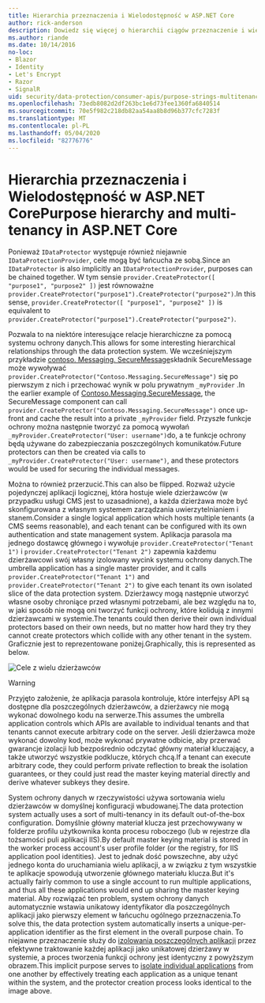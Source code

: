 ```yaml
---
title: Hierarchia przeznaczenia i Wielodostępność w ASP.NET Core
author: rick-anderson
description: Dowiedz się więcej o hierarchii ciągów przeznaczenie i wielu dzierżawcach, które odnoszą się do ASP.NET Core interfejsów API ochrony danych.
ms.author: riande
ms.date: 10/14/2016
no-loc:
- Blazor
- Identity
- Let's Encrypt
- Razor
- SignalR
uid: security/data-protection/consumer-apis/purpose-strings-multitenancy
ms.openlocfilehash: 73edb8082d2df263bc1e6d73fee1360fa6840514
ms.sourcegitcommit: 70e5f982c218db82aa54aa8b8d96b377cfc7283f
ms.translationtype: MT
ms.contentlocale: pl-PL
ms.lasthandoff: 05/04/2020
ms.locfileid: "82776776"
---
```

# <a name="purpose-hierarchy-and-multi-tenancy-in-aspnet-core"></a><span data-ttu-id="cef2b-103">Hierarchia przeznaczenia i Wielodostępność w ASP.NET Core</span><span class="sxs-lookup"><span data-stu-id="cef2b-103">Purpose hierarchy and multi-tenancy in ASP.NET Core</span></span>

<span data-ttu-id="cef2b-104">Ponieważ `IDataProtector` występuje również niejawnie `IDataProtectionProvider`, cele mogą być łańcucha ze sobą.</span><span class="sxs-lookup"><span data-stu-id="cef2b-104">Since an `IDataProtector` is also implicitly an `IDataProtectionProvider`, purposes can be chained together.</span></span> <span data-ttu-id="cef2b-105">W tym sensie `provider.CreateProtector([ "purpose1", "purpose2" ])` jest równoważne `provider.CreateProtector("purpose1").CreateProtector("purpose2")`.</span><span class="sxs-lookup"><span data-stu-id="cef2b-105">In this sense, `provider.CreateProtector([ "purpose1", "purpose2" ])` is equivalent to `provider.CreateProtector("purpose1").CreateProtector("purpose2")`.</span></span>

<span data-ttu-id="cef2b-106">Pozwala to na niektóre interesujące relacje hierarchiczne za pomocą systemu ochrony danych.</span><span class="sxs-lookup"><span data-stu-id="cef2b-106">This allows for some interesting hierarchical relationships through the data protection system.</span></span> <span data-ttu-id="cef2b-107">We wcześniejszym przykładzie [contoso. Messaging. SecureMessage](xref:security/data-protection/consumer-apis/purpose-strings#data-protection-contoso-purpose)składnik SecureMessage może wywoływać `provider.CreateProtector("Contoso.Messaging.SecureMessage")` się po pierwszym z nich i przechować wynik w polu prywatnym `_myProvider` .</span><span class="sxs-lookup"><span data-stu-id="cef2b-107">In the earlier example of [Contoso.Messaging.SecureMessage](xref:security/data-protection/consumer-apis/purpose-strings#data-protection-contoso-purpose), the SecureMessage component can call `provider.CreateProtector("Contoso.Messaging.SecureMessage")` once up-front and cache the result into a private `_myProvider` field.</span></span> <span data-ttu-id="cef2b-108">Przyszłe funkcje ochrony można następnie tworzyć za pomocą wywołań `_myProvider.CreateProtector("User: username")`do, a te funkcje ochrony będą używane do zabezpieczania poszczególnych komunikatów.</span><span class="sxs-lookup"><span data-stu-id="cef2b-108">Future protectors can then be created via calls to `_myProvider.CreateProtector("User: username")`, and these protectors would be used for securing the individual messages.</span></span>

<span data-ttu-id="cef2b-109">Można to również przerzucić.</span><span class="sxs-lookup"><span data-stu-id="cef2b-109">This can also be flipped.</span></span> <span data-ttu-id="cef2b-110">Rozważ użycie pojedynczej aplikacji logicznej, która hostuje wiele dzierżawców (w przypadku usługi CMS jest to uzasadnione), a każda dzierżawa może być skonfigurowana z własnym systemem zarządzania uwierzytelnianiem i stanem.</span><span class="sxs-lookup"><span data-stu-id="cef2b-110">Consider a single logical application which hosts multiple tenants (a CMS seems reasonable), and each tenant can be configured with its own authentication and state management system.</span></span> <span data-ttu-id="cef2b-111">Aplikacja parasola ma jednego dostawcę głównego i wywołuje `provider.CreateProtector("Tenant 1")` i `provider.CreateProtector("Tenant 2")` zapewnia każdemu dzierżawcowi swój własny izolowany wycink systemu ochrony danych.</span><span class="sxs-lookup"><span data-stu-id="cef2b-111">The umbrella application has a single master provider, and it calls `provider.CreateProtector("Tenant 1")` and `provider.CreateProtector("Tenant 2")` to give each tenant its own isolated slice of the data protection system.</span></span> <span data-ttu-id="cef2b-112">Dzierżawcy mogą następnie utworzyć własne osoby chroniące przed własnymi potrzebami, ale bez względu na to, w jaki sposób nie mogą oni tworzyć funkcji ochrony, które kolidują z innymi dzierżawcami w systemie.</span><span class="sxs-lookup"><span data-stu-id="cef2b-112">The tenants could then derive their own individual protectors based on their own needs, but no matter how hard they try they cannot create protectors which collide with any other tenant in the system.</span></span> <span data-ttu-id="cef2b-113">Graficznie jest to reprezentowane poniżej.</span><span class="sxs-lookup"><span data-stu-id="cef2b-113">Graphically, this is represented as below.</span></span>

![Cele z wielu dzierżawców](purpose-strings-multitenancy/_static/purposes-multi-tenancy.png)

>[!WARNING]
> <span data-ttu-id="cef2b-115">Przyjęto założenie, że aplikacja parasola kontroluje, które interfejsy API są dostępne dla poszczególnych dzierżawców, a dzierżawcy nie mogą wykonać dowolnego kodu na serwerze.</span><span class="sxs-lookup"><span data-stu-id="cef2b-115">This assumes the umbrella application controls which APIs are available to individual tenants and that tenants cannot execute arbitrary code on the server.</span></span> <span data-ttu-id="cef2b-116">Jeśli dzierżawca może wykonać dowolny kod, może wykonać prywatne odbicie, aby przerwać gwarancje izolacji lub bezpośrednio odczytać główny materiał kluczający, a także utworzyć wszystkie podklucze, których chcą.</span><span class="sxs-lookup"><span data-stu-id="cef2b-116">If a tenant can execute arbitrary code, they could perform private reflection to break the isolation guarantees, or they could just read the master keying material directly and derive whatever subkeys they desire.</span></span>

<span data-ttu-id="cef2b-117">System ochrony danych w rzeczywistości używa sortowania wielu dzierżawców w domyślnej konfiguracji wbudowanej.</span><span class="sxs-lookup"><span data-stu-id="cef2b-117">The data protection system actually uses a sort of multi-tenancy in its default out-of-the-box configuration.</span></span> <span data-ttu-id="cef2b-118">Domyślnie główny materiał klucza jest przechowywany w folderze profilu użytkownika konta procesu roboczego (lub w rejestrze dla tożsamości puli aplikacji IIS).</span><span class="sxs-lookup"><span data-stu-id="cef2b-118">By default master keying material is stored in the worker process account's user profile folder (or the registry, for IIS application pool identities).</span></span> <span data-ttu-id="cef2b-119">Jest to jednak dość powszechne, aby użyć jednego konta do uruchamiania wielu aplikacji, a w związku z tym wszystkie te aplikacje spowodują utworzenie głównego materiału klucza.</span><span class="sxs-lookup"><span data-stu-id="cef2b-119">But it's actually fairly common to use a single account to run multiple applications, and thus all these applications would end up sharing the master keying material.</span></span> <span data-ttu-id="cef2b-120">Aby rozwiązać ten problem, system ochrony danych automatycznie wstawia unikatowy identyfikator dla poszczególnych aplikacji jako pierwszy element w łańcuchu ogólnego przeznaczenia.</span><span class="sxs-lookup"><span data-stu-id="cef2b-120">To solve this, the data protection system automatically inserts a unique-per-application identifier as the first element in the overall purpose chain.</span></span> <span data-ttu-id="cef2b-121">To niejawne przeznaczenie służy do [izolowania poszczególnych aplikacji](xref:security/data-protection/configuration/overview#per-application-isolation) przez efektywne traktowanie każdej aplikacji jako unikatowej dzierżawy w systemie, a proces tworzenia funkcji ochrony jest identyczny z powyższym obrazem.</span><span class="sxs-lookup"><span data-stu-id="cef2b-121">This implicit purpose serves to [isolate individual applications](xref:security/data-protection/configuration/overview#per-application-isolation) from one another by effectively treating each application as a unique tenant within the system, and the protector creation process looks identical to the image above.</span></span>
